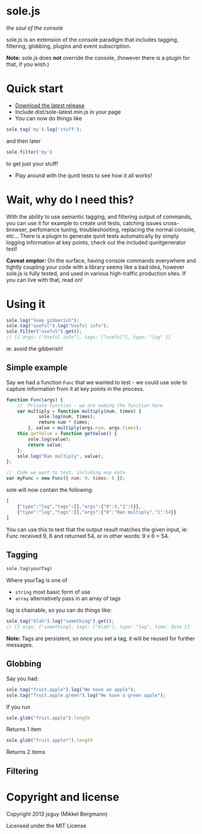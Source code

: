 # sole.js
_the soul of the console_

<!--
[![Build Status](https://secure.travis-ci.org/visionmedia/jade.png)](http://travis-ci.org/visionmedia/jade)
-->

sole.js is an extension of the console paradigm that includes tagging, filtering, globbing, plugins and event subscription.

**Note:** sole.js does **not** override the console, (however there is a plugin for that, if you wish.)

# Quick start

* [Download the latest release](https://github.com/jsguy/solejs/zipball/master)
* Include dist/sole-latest.min.js in your page
* You can now do things like 
```js
sole.tag('my').log('stuff');
```
and then later 
```js
sole.filter('my')
``` 
to get just your stuff!
* Play around with the qunit tests to see how it all works!

# Wait, why do I need this?

With the ability to use semantic tagging, and filtering output of commands, you can use it for example to create unit tests, catching issues cross-browser, perfomance tuning, troubleshooting, replacing the normal console, etc...
There is a plugin to generate qunit tests automatically by simply logging information at key points, check out the included qunitgenerator test!

**Caveat emptor:** On the surface, having console commands everywhere and tightly coupling your code with a library seems like a bad idea, however sole.js is fully tested, and used in various high-traffic production sites. If you can live with that, read on!

# Using it

```js
sole.log("Some gibberish");
sole.tag("useful").log("Useful info");
sole.filter("useful").get();
// [{ args: ["Useful info"], tags: ["useful"], type: "log" }]
```
ie: avoid the gibberish!

## Simple example

Say we had a function ```Func``` that we wanted to test - we could use sole to capture information from it at key points in the process.

```js
function Func(args) {
    //	Private function - we are naming the function here 
	var multiply = function multiply(num, times) {
			sole.log(num, times);
			return num * times;
		}, value = multiply(args.num, args.times);
	this.getValue = function getValue() {
		sole.log(value);
		return value;
	};
	sole.log("Ran multiply", value);
};

//	Code we want to test, including any data
var myFunc = new Func({ num: 9, times: 6 });
```

sole will now contain the following:

```js
[
    {"type":"log","tags":[],"args":{"0":9,"1":6}},
    {"type":"log","tags":[],"args":{"0":"Ran multiply","1":54}}
]
```
You can use this to test that the output result matches the given input, ie: Func received 9, 6 and returned 54, or in other words: 9 x 6 = 54.

## Tagging

```js
sole.tag(yourTag)
```
Where yourTag is one of

* `string` most basic form of use
* `array` alternatively pass in an array of tags

tag is chainable, so you can do things like:

```js
sole.tag("blah").log("something").get();
// [{ args: ["something], tags: ["blah"], type: "log", time: date }]
```


**Note:** Tags are persistent, so once you set a tag, it will be reused for further messages.


## Globbing

Say you had:

```js
sole.tag("fruit.apple").log("We have an apple");
sole.tag("fruit.apple.green").log("We have a green apple");
```
If you run

```js
sole.glob("fruit.apple").length
```
Returns 1 item

```js
sole.glob("fruit.apple*").length
```
Returns 2 items

## Filtering


# Copyright and license

Copyright 2013 jsguy (Mikkel Bergmann)

Licensed under the MIT License